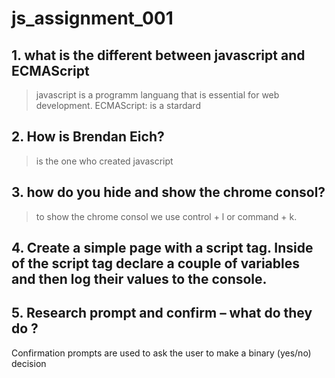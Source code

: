 # js_assignment_001

## 1. what is the different between javascript and ECMAScript


>javascript is a programm languang  that is essential for web development.
ECMAScript: is a stardard

##  2. How is Brendan Eich?

> is the one who created javascript

## 3. how do you hide and show the chrome consol?

>to show the chrome consol we use control + l or command + k.

## 4. Create a simple page with a script tag. Inside of the script tag declare a couple of variables and then log their values to the console.



## 5.  Research prompt and confirm – what do they do ?

Confirmation prompts are used to ask the user to make a binary (yes/no) decision





